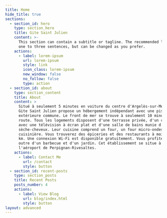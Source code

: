 ```yaml
---
title: Home
hide_title: true
sections:
  - section_id: hero
    type: section_hero
    title: Gite Saint Julien
    content: >-
      This section can contain a subtitle or tagline. The recommended length is
      one to three sentences, but can be changed as you prefer.
    actions:
      - label: lorem-ipsum
        url: lorem-ipsum
        style: link
        icon_class: lorem-ipsum
        new_window: false
        no_follow: false
        type: action
  - section_id: about
    type: section_content
    title: About
    content: >
      Situé à seulement 5 minutes en voiture du centre d'Argelès-sur-Mer, le
      Gite Saint Julien propose un hébergement indépendant avec une piscine
      extérieure commune. Le front de mer se trouve à seulement 10 minutes de
      route. Tous les logements disposent d'une terrasse privée, d'un coin salon
      avec une télévision à écran plat et d'une salle de bains munie d'un
      sèche-cheveux. Leur cuisine comprend un four, un four micro-ondes et une
      cuisinière. Vous trouverez des épiceries et des restaurants à moins de 2
      km. Une connexion Wi-Fi est disponible gratuitement. Vous profiterez en
      outre d'un barbecue et d'un jardin. Cet établissement se situe à 24 km de
      l'aéroport de Perpignan-Rivesaltes.
    actions:
      - label: Contact Me
        url: /contact
        style: button
  - section_id: recent-posts
    type: section_posts
    title: Recent Posts
    posts_number: 4
    actions:
      - label: View Blog
        url: blog/index.html
        style: button
layout: advanced
---
```

